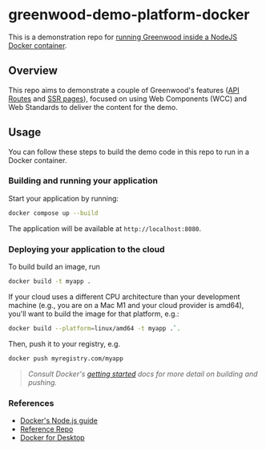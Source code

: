 # greenwood-demo-platform-docker

This is a demonstration repo for [running Greenwood inside a NodeJS Docker container](https://www.greenwoodjs.dev/guides/hosting/#docker).

## Overview

This repo aims to demonstrate a couple of Greenwood's features ([API Routes](https://www.greenwoodjs.io/docs/api-routes/) and [SSR pages](https://www.greenwoodjs.io/docs/server-rendering/#routes)), focused on using Web Components (WCC) and Web Standards to deliver the content for the demo.

## Usage

You can follow these steps to build the demo code in this repo to run in a Docker container.

### Building and running your application

Start your application by running:

```sh
docker compose up --build
```

The application will be available at `http://localhost:8080`.

### Deploying your application to the cloud

To build build an image, run

```sh
docker build -t myapp .
```

If your cloud uses a different CPU architecture than your development machine (e.g., you are on a Mac M1 and your cloud provider is amd64), you'll want to build the image for that platform, e.g.:

```sh
docker build --platform=linux/amd64 -t myapp .`.
```

Then, push it to your registry, e.g.

```sh
docker push myregistry.com/myapp
```

> _Consult Docker's [getting started](https://docs.docker.com/go/get-started-sharing/) docs for more detail on building and pushing._

### References

- [Docker's Node.js guide](https://docs.docker.com/language/nodejs/)
- [Reference Repo](https://github.com/docker/docker-nodejs-sample)
- [Docker for Desktop](https://docs.docker.com/desktop/)
